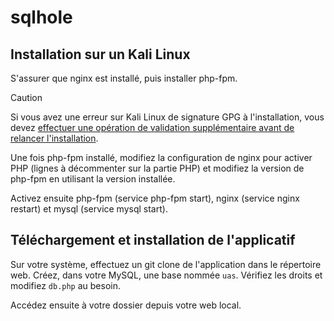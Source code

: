 # sqlhole

## Installation sur un Kali Linux

S'assurer que nginx est installé, puis installer php-fpm.

> [!Caution]
> Si vous avez une erreur sur Kali Linux de signature GPG à l'installation, vous devez [effectuer une opération de validation supplémentaire avant de relancer l'installation](https://www.kali.org/blog/new-kali-archive-signing-key/).

Une fois php-fpm installé, modifiez la configuration de nginx pour activer PHP (lignes à décommenter sur la partie PHP) et modifiez la version de php-fpm en utilisant la version installée.

Activez ensuite php-fpm (service php<version>-fpm start), nginx (service nginx restart) et mysql (service mysql start).

## Téléchargement et installation de l'applicatif

Sur votre système, effectuez un git clone de l'application dans le répertoire web.
Créez, dans votre MySQL, une base nommée `uas`. Vérifiez les droits et modifiez `db.php` au besoin.

Accédez ensuite à votre dossier depuis votre web local.
